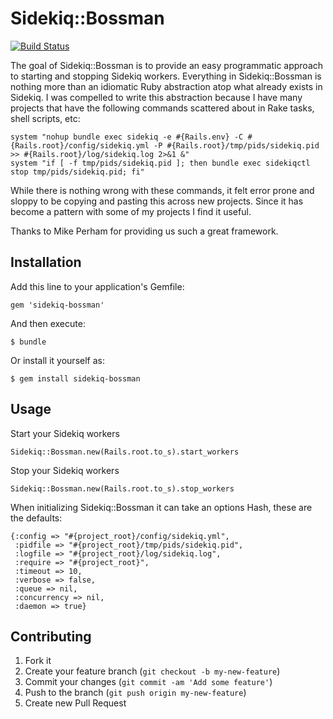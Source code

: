 # Sidekiq::Bossman

[![Build Status](https://travis-ci.org/techwhizbang/sidekiq-bossman.png)](https://travis-ci.org/techwhizbang/sidekiq-bossman)

The goal of Sidekiq::Bossman is to provide an easy programmatic approach
to starting and stopping Sidekiq workers. Everything in Sidekiq::Bossman
is nothing more than an idiomatic Ruby abstraction atop what already exists in Sidekiq.
I was compelled to write this abstraction because I have many projects that
have the following commands scattered about in Rake tasks, shell scripts, etc:

    system "nohup bundle exec sidekiq -e #{Rails.env} -C #{Rails.root}/config/sidekiq.yml -P #{Rails.root}/tmp/pids/sidekiq.pid >> #{Rails.root}/log/sidekiq.log 2>&1 &"
    system "if [ -f tmp/pids/sidekiq.pid ]; then bundle exec sidekiqctl stop tmp/pids/sidekiq.pid; fi"

While there is nothing wrong with these commands, it felt error prone and sloppy to be
copying and pasting this across new projects. Since it has become a pattern with some of my projects I find
it useful.

Thanks to Mike Perham for providing us such a great framework.

## Installation

Add this line to your application's Gemfile:

    gem 'sidekiq-bossman'

And then execute:

    $ bundle

Or install it yourself as:

    $ gem install sidekiq-bossman

## Usage

Start your Sidekiq workers

    Sidekiq::Bossman.new(Rails.root.to_s).start_workers

Stop your Sidekiq workers

    Sidekiq::Bossman.new(Rails.root.to_s).stop_workers

When initializing Sidekiq::Bossman it can take an options Hash, these are the defaults:

    {:config => "#{project_root}/config/sidekiq.yml",
     :pidfile => "#{project_root}/tmp/pids/sidekiq.pid",
     :logfile => "#{project_root}/log/sidekiq.log",
     :require => "#{project_root}",
     :timeout => 10,
     :verbose => false,
     :queue => nil,
     :concurrency => nil,
     :daemon => true}


## Contributing

1. Fork it
2. Create your feature branch (`git checkout -b my-new-feature`)
3. Commit your changes (`git commit -am 'Add some feature'`)
4. Push to the branch (`git push origin my-new-feature`)
5. Create new Pull Request
